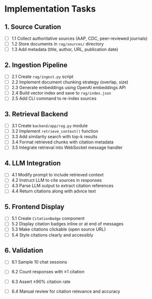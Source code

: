 # Implementation Tasks

## 1. Source Curation
- [ ] 1.1 Collect authoritative sources (AAP, CDC, peer-reviewed journals)
- [ ] 1.2 Store documents in `rag/sources/` directory
- [ ] 1.3 Add metadata (title, author, URL, publication date)

## 2. Ingestion Pipeline
- [ ] 2.1 Create `rag/ingest.py` script
- [ ] 2.2 Implement document chunking strategy (overlap, size)
- [ ] 2.3 Generate embeddings using OpenAI embeddings API
- [ ] 2.4 Build vector index and save to `rag/index.json`
- [ ] 2.5 Add CLI command to re-index sources

## 3. Retrieval Backend
- [ ] 3.1 Create `backend/app/rag.py` module
- [ ] 3.2 Implement `retrieve_context()` function
- [ ] 3.3 Add similarity search with top-k results
- [ ] 3.4 Format retrieved chunks with citation metadata
- [ ] 3.5 Integrate retrieval into WebSocket message handler

## 4. LLM Integration
- [ ] 4.1 Modify prompt to include retrieved context
- [ ] 4.2 Instruct LLM to cite sources in responses
- [ ] 4.3 Parse LLM output to extract citation references
- [ ] 4.4 Return citations along with advice text

## 5. Frontend Display
- [ ] 5.1 Create `CitationBadge` component
- [ ] 5.2 Display citation badges inline or at end of messages
- [ ] 5.3 Make citations clickable (open source URL)
- [ ] 5.4 Style citations clearly and accessibly

## 6. Validation
- [ ] 6.1 Sample 10 chat sessions
- [ ] 6.2 Count responses with ≥1 citation
- [ ] 6.3 Assert ≥90% citation rate
- [ ] 6.4 Manual review for citation relevance and accuracy

